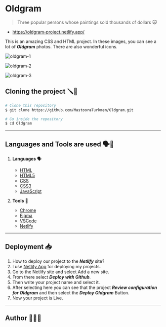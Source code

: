# Oldgram

> Three popular persons whose paintings sold thousands of dollars 🙀

+ https://oldgram-project.netlify.app/

This is an amazing CSS and HTML project. In these images, you can see a lot of **_Oldgram_** photos.
There are also wonderful icons.

![oldgram-1](https://github.com/MastooraTurkmen/Oldgram/assets/132576850/e0b0f0a4-aed3-4137-b8d0-35a711b73a2d)

![oldgram-2](https://github.com/MastooraTurkmen/Oldgram/assets/132576850/8965c339-a6ec-444a-921e-f50f2c90cf6f)

![oldgram-3](https://github.com/MastooraTurkmen/Oldgram/assets/132576850/227c4a81-3bf0-4e12-852c-9cc33a253706)


## Cloning the project 🪛🔨

```bash
# Clone this repository
$ git clone https://github.com/MastooraTurkmen/Oldgram.git

# Go inside the repository 
$ cd Oldgram
```

-----

## Languages and Tools are used 🗣️🔧

1. **Languages** 🗣️

    + [HTML](https://github.com/topics/html)
    + [HTML5](https://github.com/topics/html5)
    + [CSS](https://github.com/topics/css)
    + [CSS3](https://github.com/topics/css3)
    + [JavaScript](https://github.com/topics/javascript)

2. **Tools** 🔧

    + [Chrome](https://github.com/topics/chrome)
    + [Figma](https://github.com/topics/figma)
    + [VSCode](https://github.com/topics/vscode)
    + [Netlify](https://github.com/topics/netlify)


------


## Deployment 📥

1. How to deploy our project to the ***Netlify*** site?
2. I use [Netlify App](https://app.netlify.com/) for deploying my projects.
3. Go to the Netlify site and select Add a new site.
4. From there select **_Deploy with Github_**.
5. Then write your project name and select it.
6. After selecting here you can see that the project **_Review configuration for Oldgram_** and then select the **_Deploy Oldgram_** Button.
7. Now your project is Live.



------


## Author 👩🏻‍💻

